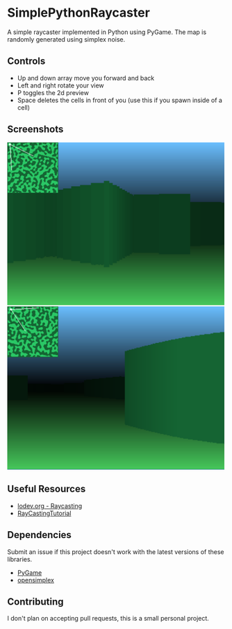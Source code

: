 # SimplePythonRaycaster
A simple raycaster implemented in Python using PyGame. The map is randomly generated using simplex noise.

## Controls
* Up and down array move you forward and back
* Left and right rotate your view
* P toggles the 2d preview
* Space deletes the cells in front of you (use this if you spawn inside of a cell)

## Screenshots
<img src="images/raycaster_screenshot1.png" alt="drawing" width="500px"/>
<img src="images/raycaster_screenshot2.png" alt="drawing" width="500px"/>

## Useful Resources
* [lodev.org - Raycasting](https://lodev.org/cgtutor/raycasting.html)
* [RayCastingTutorial](https://github.com/vinibiavatti1/RayCastingTutorial)

## Dependencies
Submit an issue if this project doesn't work with the latest versions of these libraries.
* [PyGame](https://pypi.org/project/pygame/)
* [opensimplex](https://pypi.org/project/opensimplex/)

## Contributing
I don't plan on accepting pull requests, this is a small personal project.
